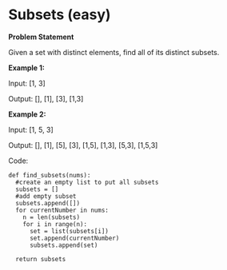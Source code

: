 # Subsets (easy)

**Problem Statement**

Given a set with distinct elements, find all of its distinct subsets.

**Example 1:**

Input: [1, 3]

Output: [], [1], [3], [1,3]

**Example 2:**

Input: [1, 5, 3]

Output: [], [1], [5], [3], [1,5], [1,3], [5,3], [1,5,3]

Code:

```python3
def find_subsets(nums):
  #create an empty list to put all subsets
  subsets = []
  #add empty subset
  subsets.append([])
  for currentNumber in nums:
    n = len(subsets)
    for i in range(n):
      set = list(subsets[i])
      set.append(currentNumber)
      subsets.append(set)
      
  return subsets

```

